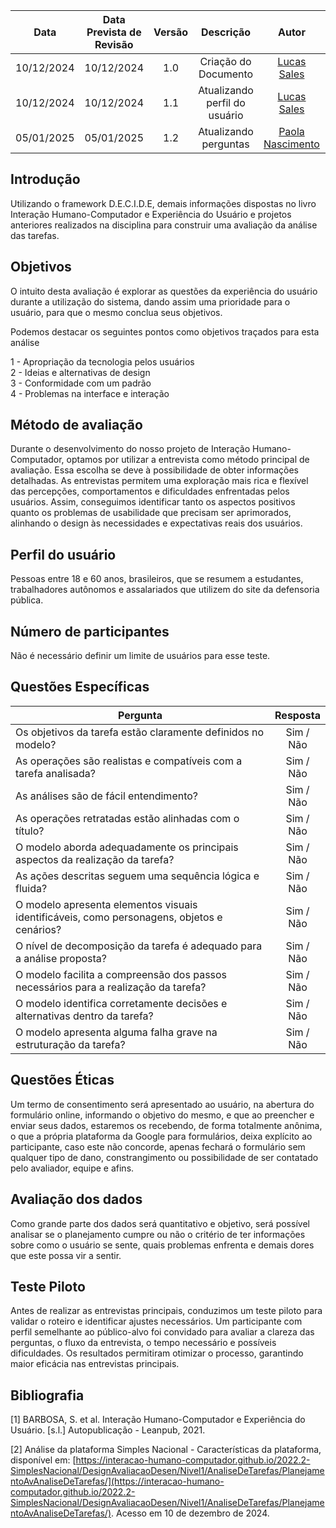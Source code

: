 |    Data    | Data Prevista de Revisão | Versão |           Descrição           |                    Autor                    |                     Revisor                      |
| :--------: | :----------------------: | :----: | :---------------------------: | :-----------------------------------------: | :----------------------------------------------: |
| 10/12/2024 |        10/12/2024        |  1.0   |     Criação do Documento      | [Lucas Sales](https://github.com/Lux-Sales) | [Karolina Vieira](https://github.com/Karolina91) |
| 10/12/2024 |        10/12/2024        |  1.1   | Atualizando perfil do usuário | [Lucas Sales](https://github.com/Lux-Sales) |          [Paola Nascimento](https://github.com/paolaalim)                                        |
| 05/01/2025 |        05/01/2025        |  1.2   | Atualizando perguntas | [Paola Nascimento](https://github.com/paolaalim) |          [Karolina Vieira](https://github.com/Karolina91)   |

## Introdução

Utilizando o framework D.E.C.I.D.E, demais informações dispostas no livro Interação Humano-Computador e Experiência do Usuário e projetos anteriores realizados na disciplina para construir uma avaliação da análise das tarefas.

## Objetivos

O intuito desta avaliação é explorar as questões da experiência do usuário durante a utilização do sistema, dando assim uma prioridade para o usuário, para que o mesmo conclua seus objetivos.

Podemos destacar os seguintes pontos como objetivos traçados para esta análise

1 - Apropriação da tecnologia pelos usuários <br>
2 - Ideias e alternativas de design <br>
3 - Conformidade com um padrão <br>
4 - Problemas na interface e interação <br>


## Método de avaliação

Durante o desenvolvimento do nosso projeto de Interação Humano-Computador, optamos por utilizar a entrevista como método principal de avaliação. Essa escolha se deve à possibilidade de obter informações detalhadas. As entrevistas permitem uma exploração mais rica e flexível das percepções, comportamentos e dificuldades enfrentadas pelos usuários. Assim, conseguimos identificar tanto os aspectos positivos quanto os problemas de usabilidade que precisam ser aprimorados, alinhando o design às necessidades e expectativas reais dos usuários.

## Perfil do usuário

Pessoas entre 18 e 60 anos, brasileiros, que se resumem a estudantes, trabalhadores autônomos e assalariados que utilizem do site da defensoria pública.

## Número de participantes

Não é necessário definir um limite de usuários para esse teste.

## Questões Específicas

| Pergunta | Resposta |
|--------------------------------------------------------------------------------------------------------------|:------:|
| Os objetivos da tarefa estão claramente definidos no modelo? | Sim / Não |
| As operações são realistas e compatíveis com a tarefa analisada? | Sim / Não |
| As análises são de fácil entendimento?| Sim / Não |
| As operações retratadas estão alinhadas com o título? | Sim / Não |
| O modelo aborda adequadamente os principais aspectos da realização da tarefa? | Sim / Não |
| As ações descritas seguem uma sequência lógica e fluida? | Sim / Não |
| O modelo apresenta elementos visuais identificáveis, como personagens, objetos e cenários? | Sim / Não |
| O nível de decomposição da tarefa é adequado para a análise proposta? | Sim / Não |
| O modelo facilita a compreensão dos passos necessários para a realização da tarefa? | Sim / Não |
| O modelo identifica corretamente decisões e alternativas dentro da tarefa? | Sim / Não |
| O modelo apresenta alguma falha grave na estruturação da tarefa? | Sim / Não |


## Questões Éticas

Um termo de consentimento será apresentado ao usuário, na abertura do formulário online, informando o objetivo do mesmo, e que ao preencher e enviar seus dados, estaremos os recebendo, de forma totalmente anônima, o que a própria plataforma da Google para formulários, deixa explícito ao participante, caso este não concorde, apenas fechará o formulário sem qualquer tipo de dano, constrangimento ou possibilidade de ser contatado pelo avaliador, equipe e afins.

## Avaliação dos dados

Como grande parte dos dados será quantitativo e objetivo, será possível analisar se o planejamento cumpre ou não o critério de ter informações sobre como o usuário se sente, quais problemas enfrenta e demais dores que este possa vir a sentir.

## Teste Piloto

Antes de realizar as entrevistas principais, conduzimos um teste piloto para validar o roteiro e identificar ajustes necessários. Um participante com perfil semelhante ao público-alvo foi convidado para avaliar a clareza das perguntas, o fluxo da entrevista, o tempo necessário e possíveis dificuldades. Os resultados permitiram otimizar o processo, garantindo maior eficácia nas entrevistas principais.


## Bibliografia

[1] BARBOSA, S. et al. Interação Humano-Computador e Experiência do Usuário. [s.l.] Autopublicação - Leanpub, 2021.

[2] Análise da plataforma Simples Nacional - Características da plataforma, disponível em: [https://interacao-humano-computador.github.io/2022.2-SimplesNacional/DesignAvaliacaoDesen/Nivel1/AnaliseDeTarefas/PlanejamentoAvAnaliseDeTarefas/](https://interacao-humano-computador.github.io/2022.2-SimplesNacional/DesignAvaliacaoDesen/Nivel1/AnaliseDeTarefas/PlanejamentoAvAnaliseDeTarefas/). Acesso em 10 de dezembro de 2024.
